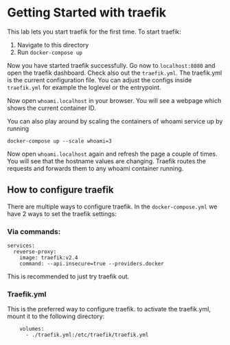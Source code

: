 # Getting Started with traefik

This lab lets you start traefik for the first time. 
To start traefik:
1. Navigate to this directory
2. Run `docker-compose up`

Now you have started traefik successfully.
Go now to `localhost:8080` and open the traefik dashboard.
Check also out the `traefik.yml`. The traefik.yml is the current configuration file. You can adjust the configs inside `traefik.yml` for example the loglevel or the entrypoint.

Now open `whoami.localhost` in your browser. You will see a webpage which shows the current container ID.

You can also play around by scaling the containers of whoami service up by running 
```
docker-compose up --scale whoami=3
```
Now open `whoami.localhost` again and refresh the page a couple of times. You will see that the hostname values are changing. 
Traefik routes the requests and forwards them to any whoami container running.

## How to configure traefik
There are multiple ways to configure traefik.
In the `docker-compose.yml` we have 2 ways to set the traefik settings:
### Via commands:
```
services:
  reverse-proxy: 
    image: traefik:v2.4
    command: --api.insecure=true --providers.docker
```
This is recommended to just try traefik out.

### Traefik.yml
This is the preferred way to configure traefik. 
to activate the traefik.yml, mount it to the following directory:
```
    volumes:
      - ./traefik.yml:/etc/traefik/traefik.yml
```
